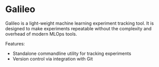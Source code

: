 # Galileo

Galileo is a light-weight machine learning experiment tracking tool. It is designed to make experiments repeatable without the complexity and overhead of modern MLOps tools.

Features:
* Standalone commandline utility for tracking experiments
* Version control via integration with Git
